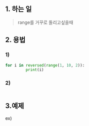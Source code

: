 ## 1. 하는 일
> range를 거꾸로 돌리고싶을때

## 2. 용법
### 1) 
> 
```python
for i in reversed(range(1, 10, 2)):
	     print(i)
```

### 2) 
>
```python

```

## 3.예제
>
   ex) 
```python

```